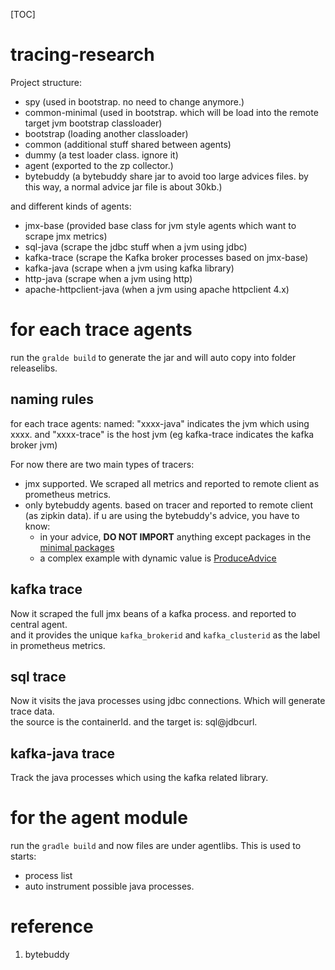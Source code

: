 [TOC]

# tracing-research
Project structure:
- spy (used in bootstrap. no need to change anymore.)
- common-minimal (used in bootstrap. which will be load into the remote target jvm bootstrap classloader)
- bootstrap (loading another classloader)
- common (additional stuff shared between agents)  
- dummy (a test loader class. ignore it)
- agent (exported to the zp collector.)
- bytebuddy (a bytebuddy share jar to avoid too large advices files. by this way, a normal advice jar file is about 30kb.)

and different kinds of agents:
- jmx-base (provided base class for jvm style agents which want to scrape jmx metrics)
- sql-java (scrape the jdbc stuff when a jvm using jdbc)
- kafka-trace (scrape the Kafka broker processes based on jmx-base)
- kafka-java (scrape when a jvm using kafka library)
- http-java (scrape when a jvm using http)
- apache-httpclient-java (when a jvm using apache httpclient 4.x)

# for each trace agents
run the `gralde build` to generate the jar and will auto copy into folder releaselibs.<br>

## naming rules
for each trace agents: named: "xxxx-java" indicates the jvm which using xxxx. and "xxxx-trace" is the host jvm (eg kafka-trace indicates the kafka broker jvm)


For now there are two main types of tracers:
- jmx supported. We scraped all metrics and reported to remote client as prometheus metrics.
- only bytebuddy agents.  based on tracer and reported to remote client (as zipkin data).
if u are using the bytebuddy's advice, you have to know:
  - in your advice, **DO NOT IMPORT** anything except packages in the [minimal packages](common-minimal)
  - a complex example with dynamic value is [ProduceAdvice](kafka-java/src/main/java/com/zoomphant/agent/trace/kafkajava/ProduceAdvice.java)  


## kafka trace
Now it scraped the full jmx beans of a kafka process. and reported to central agent. <br> 
and it provides the unique `kafka_brokerid` and `kafka_clusterid` as the label in prometheus metrics.

## sql trace
Now it visits the java processes using jdbc connections. Which will generate trace data. <br>
the source is the containerId. and the target is: sql@jdbcurl.

## kafka-java trace
Track the java processes which using the kafka related library.

# for the agent module
run the `gradle build` and now files are under agentlibs. This is used to starts:
- process list
- auto instrument possible java processes.


# reference
1. bytebuddy
